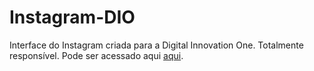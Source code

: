 # Instagram-DIO
 Interface do Instagram criada para a Digital Innovation One. Totalmente responsível. Pode ser acessado aqui [aqui](https://bryanbruzinga.github.io/Instagram-DIO/.).
